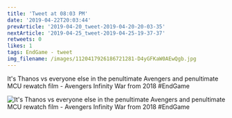 ```yaml
---
title: 'Tweet at 08:03 PM'
date: '2019-04-22T20:03:44'
prevArticle: '2019-04-20_tweet-2019-04-20-20-03-35'
nextArticle: '2019-04-25_tweet-2019-04-25-19-37-37'
retweets: 0
likes: 1
tags: EndGame - tweet
img_filename: /images/1120417926186721281-D4yGFKaW0AEwQgb.jpg
---
```

It's Thanos vs everyone else in the penultimate Avengers and penultimate MCU rewatch film - Avengers Infinity War from 2018 #EndGame

![It's Thanos vs everyone else in the penultimate Avengers and penultimate MCU rewatch film - Avengers Infinity War from 2018 #EndGame](/images/1120417926186721281-D4yGFKaW0AEwQgb.jpg "It's Thanos vs everyone else in the penultimate Avengers and penultimate MCU rewatch film - Avengers Infinity War from 2018 #EndGame")